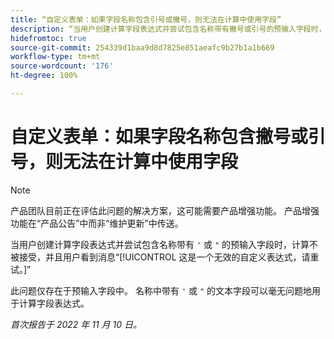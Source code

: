 ```yaml
---
title: “自定义表单：如果字段名称包含引号或撇号，则无法在计算中使用字段”
description: “当用户创建计算字段表达式并尝试包含名称带有撇号或引号的预输入字段时，计算不被接受，并且用户看到消息：这是一个无效的自定义表达式，请尝试再次。”
hidefromtoc: true
source-git-commit: 254339d1baa9d8d7825e851aeafc9b27b1a1b669
workflow-type: tm+mt
source-wordcount: '176'
ht-degree: 100%

---
```



# 自定义表单：如果字段名称包含撇号或引号，则无法在计算中使用字段

>[!NOTE]
>
>产品团队目前正在评估此问题的解决方案，这可能需要产品增强功能。 产品增强功能在“产品公告”中而非“维护更新”中传送。

当用户创建计算字段表达式并尝试包含名称带有 `'` 或 `"` 的预输入字段时，计算不被接受，并且用户看到消息“[!UICONTROL 这是一个无效的自定义表达式，请重试。]”

此问题仅存在于预输入字段中。 名称中带有 `'` 或 `"` 的文本字段可以毫无问题地用于计算字段表达式。

_首次报告于 2022 年 11 月 10 日。_

